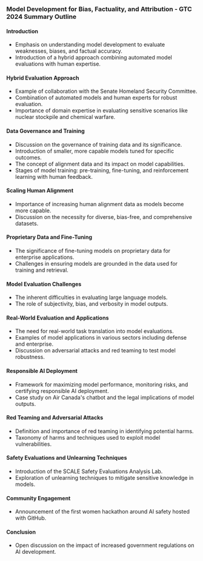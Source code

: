 ### Model Development for Bias, Factuality, and Attribution - GTC 2024 Summary Outline

#### Introduction
- Emphasis on understanding model development to evaluate weaknesses, biases, and factual accuracy.
- Introduction of a hybrid approach combining automated model evaluations with human expertise.

#### Hybrid Evaluation Approach
- Example of collaboration with the Senate Homeland Security Committee.
- Combination of automated models and human experts for robust evaluation.
- Importance of domain expertise in evaluating sensitive scenarios like nuclear stockpile and chemical warfare.

#### Data Governance and Training
- Discussion on the governance of training data and its significance.
- Introduction of smaller, more capable models tuned for specific outcomes.
- The concept of alignment data and its impact on model capabilities.
- Stages of model training: pre-training, fine-tuning, and reinforcement learning with human feedback.

#### Scaling Human Alignment
- Importance of increasing human alignment data as models become more capable.
- Discussion on the necessity for diverse, bias-free, and comprehensive datasets.

#### Proprietary Data and Fine-Tuning
- The significance of fine-tuning models on proprietary data for enterprise applications.
- Challenges in ensuring models are grounded in the data used for training and retrieval.

#### Model Evaluation Challenges
- The inherent difficulties in evaluating large language models.
- The role of subjectivity, bias, and verbosity in model outputs.

#### Real-World Evaluation and Applications
- The need for real-world task translation into model evaluations.
- Examples of model applications in various sectors including defense and enterprise.
- Discussion on adversarial attacks and red teaming to test model robustness.

#### Responsible AI Deployment
- Framework for maximizing model performance, monitoring risks, and certifying responsible AI deployment.
- Case study on Air Canada's chatbot and the legal implications of model outputs.

#### Red Teaming and Adversarial Attacks
- Definition and importance of red teaming in identifying potential harms.
- Taxonomy of harms and techniques used to exploit model vulnerabilities.

#### Safety Evaluations and Unlearning Techniques
- Introduction of the SCALE Safety Evaluations Analysis Lab.
- Exploration of unlearning techniques to mitigate sensitive knowledge in models.

#### Community Engagement
- Announcement of the first women hackathon around AI safety hosted with GitHub.

#### Conclusion
- Open discussion on the impact of increased government regulations on AI development.